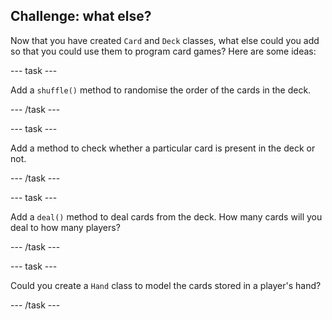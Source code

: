 ## Challenge: what else?

Now that you have created `Card` and `Deck` classes, what else could you add so that you could use them to program card games? Here are some ideas:

--- task ---

Add a `shuffle()` method to randomise the order of the cards in the deck.

--- /task ---

--- task ---

Add a method to check whether a particular card is present in the deck or not.

--- /task ---

--- task ---

Add a `deal()` method to deal cards from the deck. How many cards will you deal to how many players?

--- /task ---

--- task ---

Could you create a `Hand` class to model the cards stored in a player's hand?

--- /task ---

